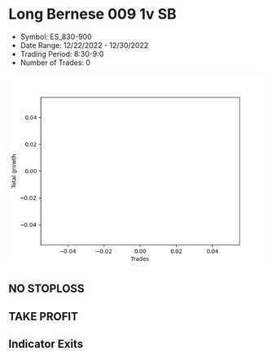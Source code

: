 # Long Bernese 009 1v SB 
- Symbol: ES_830-900
- Date Range: 12/22/2022 - 12/30/2022
- Trading Period: 8:30-9:0
- Number of Trades: 0

![Plot](LongBernese0091vSBES_830-900.png)
## NO STOPLOSS














## TAKE PROFIT











## Indicator Exits

